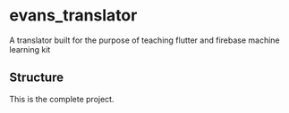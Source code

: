 # evans_translator

A translator built for the purpose of teaching flutter and firebase machine learning kit

## Structure

This is the complete project.


